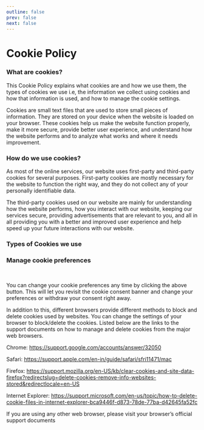 ```yaml
---
outline: false
prev: false
next: false
---
```


<script setup>
    import VPButton from 'vitepress/dist/client/theme-default/components/VPButton.vue';
</script>

# Cookie Policy

### What are cookies?

This Cookie Policy explains what cookies are and how we use them, the types of cookies we use i.e, the information we collect using cookies and how that information is used, and how to manage the cookie settings.

Cookies are small text files that are used to store small pieces of information. They are stored on your device when the website is loaded on your browser. These cookies help us make the website function properly, make it more secure, provide better user experience, and understand how the website performs and to analyze what works and where it needs improvement.

### How do we use cookies?

As most of the online services, our website uses first-party and third-party cookies for several purposes. First-party cookies are mostly necessary for the website to function the right way, and they do not collect any of your personally identifiable data.

The third-party cookies used on our website are mainly for understanding how the website performs, how you interact with our website, keeping our services secure, providing advertisements that are relevant to you, and all in all providing you with a better and improved user experience and help speed up your future interactions with our website.

### Types of Cookies we use

<div class="cky-audit-table-element"></div>

### Manage cookie preferences

<br />
<VPButton text="Cookie Settings" theme="brand" class="cky-banner-element" />

You can change your cookie preferences any time by clicking the above button. This will let you revisit the cookie consent banner and change your preferences or withdraw your consent right away.

In addition to this, different browsers provide different methods to block and delete cookies used by websites. You can change the settings of your browser to block/delete the cookies. Listed below are the links to the support documents on how to manage and delete cookies from the major web browsers.

Chrome: <a href="https://support.google.com/accounts/answer/32050" rel="noopener noreferrer" target="_blank">https://support.google.com/accounts/answer/32050</a>

Safari: <a href="https://support.apple.com/en-in/guide/safari/sfri11471/mac" rel="noopener noreferrer" target="_blank">https://support.apple.com/en-in/guide/safari/sfri11471/mac</a>

Firefox: <a href="https://support.mozilla.org/en-US/kb/clear-cookies-and-site-data-firefox?redirectslug=delete-cookies-remove-info-websites-stored&redirectlocale=en-US" rel="noopener noreferrer" target="_blank">https://support.mozilla.org/en-US/kb/clear-cookies-and-site-data-firefox?redirectslug=delete-cookies-remove-info-websites-stored&redirectlocale=en-US</a>

Internet Explorer: <a href="https://support.microsoft.com/en-us/topic/how-to-delete-cookie-files-in-internet-explorer-bca9446f-d873-78de-77ba-d42645fa52fc" rel="noopener noreferrer" target="_blank">https://support.microsoft.com/en-us/topic/how-to-delete-cookie-files-in-internet-explorer-bca9446f-d873-78de-77ba-d42645fa52fc</a>

If you are using any other web browser, please visit your browser’s official support documents
